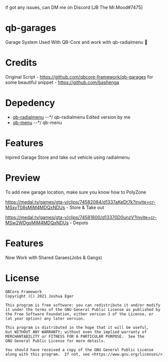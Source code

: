 if got any issues, can DM me on Discord [JB The Mr.Mood#7475]

# qb-garages
Garage System Used With QB-Core and work with qb-radialmenu 🚗

# Credits
Original Script - https://github.com/qbcore-framework/qb-garages
for some beautiful snippet - https://github.com/bashenga

# Depedency
* [qb-radialmenu](https://github.com/MahmoodHensem/qb-radialmenu) --*/ qb-radialmenu Edited version by me
* [qb-menu](https://github.com/qbcore-framework/qb-menu) --*/ qb-menu

# Features
Inpired Garage
Store and take out vehicle using radialmenu

# Preview
To add new garage location, make sure you know how to PolyZone

https://medal.tv/games/gta-v/clips/74582084/d1337aKeDt7k?invite=cr-MSxyT08sMjM4MDQxNDUs - Store & Take out

https://medal.tv/games/gta-v/clips/74581800/d13370D0unzV?invite=cr-MSw2WDgsMjM4MDQxNDUs - Depots

# Features

Now Work with Shared Garaes(Jobs & Gangs)

# License

    QBCore Framework
    Copyright (C) 2021 Joshua Eger

    This program is free software: you can redistribute it and/or modify
    it under the terms of the GNU General Public License as published by
    the Free Software Foundation, either version 3 of the License, or
    (at your option) any later version.

    This program is distributed in the hope that it will be useful,
    but WITHOUT ANY WARRANTY; without even the implied warranty of
    MERCHANTABILITY or FITNESS FOR A PARTICULAR PURPOSE.  See the
    GNU General Public License for more details.

    You should have received a copy of the GNU General Public License
    along with this program.  If not, see <https://www.gnu.org/licenses/>
